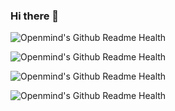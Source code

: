 ### Hi there 👋

![Openmind's Github Readme Health](https://github-readme-developer-health.com/cards/chart?username=ShinDajeong&size=300)

![Openmind's Github Readme Health](https://github-readme-developer-health.com/cards/badge?username=ShinDajeong&size=300)

![Openmind's Github Readme Health](https://github-readme-developer-health.com/cards/fit?username=ShinDajeong)

![Openmind's Github Readme Health](https://github-readme-developer-health.com/cards/calendar?username=ShinDajeong)

